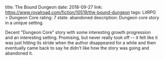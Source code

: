 title: The Bound Dungeon
date: 2018-09-27
link: https://www.royalroad.com/fiction/10519/the-bound-dungeon
tags: LitRPG > Dungeon Core
rating: 7
state: abandoned
description: Dungeon core story in a unique setting.

Decent "Dungeon Core" story with some interesting growth progression and an
interesting setting. Promising, but never really took off -- it felt like it
was just hitting its stride when the author disappeared for a while and then
eventually came back to say he didn't like how the story was going and
abandoned it.
